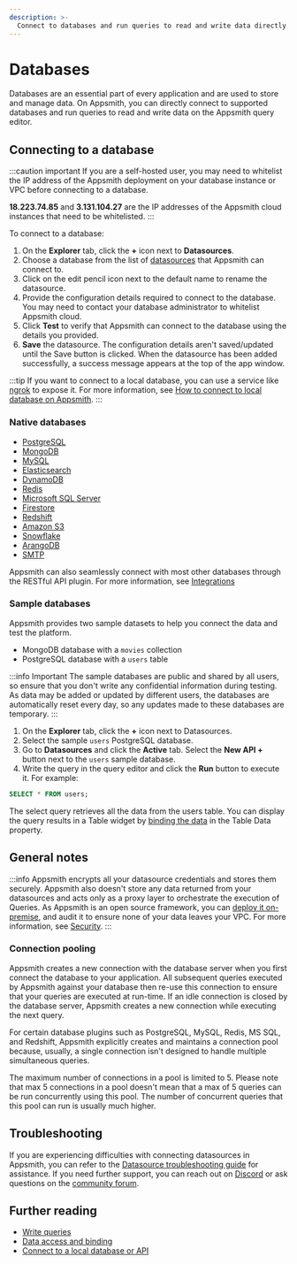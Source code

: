 ```yaml
---
description: >-
  Connect to databases and run queries to read and write data directly on the Appsmith query editor.
---
```


# Databases

Databases are an essential part of every application and are used to store and manage data. On Appsmith, you can directly connect to supported databases and run queries to read and write data on the Appsmith query editor. 

## Connecting to a database

:::caution important
If you are a self-hosted user, you may need to whitelist the IP address of the Appsmith deployment on your database instance or VPC before connecting to a database. 

**18.223.74.85** and **3.131.104.27** are the IP addresses of the Appsmith cloud instances that need to be whitelisted.
:::

<VideoEmbed host="youtube" videoId="sJIxtXInV14" title="How to connect to a database" caption="How to connect to a database"/>

To connect to a database:

1. On the **Explorer** tab, click the **+** icon next to **Datasources**. 
2. Choose a database from the list of [datasources](/reference/datasources/) that Appsmith can connect to.
3. Click on the edit pencil icon next to the default name to rename the datasource.
4. Provide the configuration details required to connect to the database. You may need to contact your database administrator to whitelist Appsmith cloud.
5. Click **Test** to verify that Appsmith can connect to the database using the details you provided.
6. **Save** the datasource. The configuration details aren't saved/updated until the Save button is clicked. When the datasource has been added successfully, a success message appears at the top of the app window. 

:::tip
If you want to connect to a local database, you can use a service like [ngrok](https://ngrok.com/) to expose it. For more information, see [How to connect to local database on Appsmith](/advanced-concepts/more/how-to-work-with-local-apis-on-appsmith).
:::

### Native databases

* [PostgreSQL](/reference/datasources/querying-postgres)
* [MongoDB](/reference/datasources/querying-mongodb)
* [MySQL](/reference/datasources/querying-mysql)
* [Elasticsearch](/reference/datasources/querying-elasticsearch)
* [DynamoDB](/reference/datasources/querying-dynamodb)
* [Redis](/reference/datasources/querying-redis)
* [Microsoft SQL Server](/reference/datasources/querying-mssql)
* [Firestore](/reference/datasources/querying-firestore)
* [Redshift](/reference/datasources/querying-redshift)
* [Amazon S3](/reference/datasources/querying-amazon-s3)
* [Snowflake](/reference/datasources/querying-snowflake-db)
* [ArangoDB](/reference/datasources/querying-arango-db)
* [SMTP](/reference/datasources/using-smtp)

Appsmith can also seamlessly connect with most other databases through the RESTful API plugin. For more information, see [Integrations](/learning-and-resources/integrations)

### Sample databases


Appsmith provides two sample datasets to help you connect the data and test the platform. 

* MongoDB database with a `movies` collection
* PostgreSQL database with a `users` table

:::info Important
The sample databases are public and shared by all users, so ensure that you don't write any confidential information during testing. As data may be added or updated by different users, the databases are automatically reset every day, so any updates made to these databases are temporary.
:::

<VideoEmbed host="youtube" videoId="TrV8h_Dvhbg" title="Using A Sample Database" caption="How to use sample database"/>

1. On the **Explorer** tab, click the **+** icon next to Datasources.
2. Select the sample `users` PostgreSQL database.
3. Go to **Datasources** and click the **Active** tab. Select the **New API +** button next to the `users` sample database.
4. Write the query in the query editor and click the **Run** button to execute it. For example:

```sql
SELECT * FROM users;
```
The select query retrieves all the data from the users table. You can display the query results in a Table widget by [binding the data](/core-concepts/data-access-and-binding/displaying-data-read#displaying-data-in-a-widget) in the Table Data property.


## General notes

:::info
Appsmith encrypts all your datasource credentials and stores them securely. Appsmith also doesn't store any data returned from your datasources and acts only as a proxy layer to orchestrate the execution of Queries. As Appsmith is an open source framework, you can [deploy it on-premise](/getting-started/setup), and audit it to ensure none of your data leaves your VPC. For more information, see [Security](/product/security#security-measures-within-appsmith). 
:::
### Connection pooling
Appsmith creates a new connection with the database server when you first connect the database to your application. All subsequent queries executed by Appsmith against your database then re-use this connection to ensure that your queries are executed at run-time. If an idle connection is closed by the database server, Appsmith creates a new connection while executing the next query.

For certain database plugins such as PostgreSQL, MySQL, Redis, MS SQL, and Redshift, Appsmith explicitly creates and maintains a connection pool because, usually, a single connection isn't designed to handle multiple simultaneous queries.

The maximum number of connections in a pool is limited to 5. Please note that max 5 connections in a pool doesn't mean that a max of 5 queries can be run concurrently using this pool. The number of concurrent queries that this pool can run is usually much higher. 

## Troubleshooting
If you are experiencing difficulties with connecting datasources in Appsmith, you can refer to the [Datasource troubleshooting guide](/help-and-support/troubleshooting-guide/action-errors/datasource-errors) for assistance. If you need further support, you can reach out on [Discord](https://discord.com/invite/rBTTVJp) or ask questions on the [community forum](https://community.appsmith.com/).

## Further reading

* [Write queries](/core-concepts/data-access-and-binding/querying-a-database)
* [Data access and binding](/core-concepts/data-access-and-binding)
* [Connect to a local database or API](/advanced-concepts/more/how-to-work-with-local-apis-on-appsmith)
